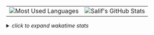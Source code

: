 <table>
    <tr>
        <td>
            <img src="https://github-readme-stats.vercel.app/api/top-langs/?username=salif&layout=compact&hide_border=true&theme=vue-dark&bg_color=00000000&langs_count=12&cache_seconds=86400" alt="Most Used Languages" />
        </td>
        <td>
            <img src="https://github-readme-stats.vercel.app/api?username=salif&custom_title=Salif%27s%20GitHub%20Stats&show_icons=true&hide_border=true&theme=vue-dark&bg_color=00000000&cache_seconds=86400" alt="Salif's GitHub Stats" />
        </td>
    </tr>
</table>

<details>
    <summary><i>click to expand wakatime stats</i></summary>
    <br />
    <img src="https://github-readme-stats.vercel.app/api/wakatime?username=salif&layout=compact&hide_border=true&theme=vue-dark&bg_color=00000000&langs_count=32&cache_seconds=86400" alt="Wakatime Stats" />
</details>

